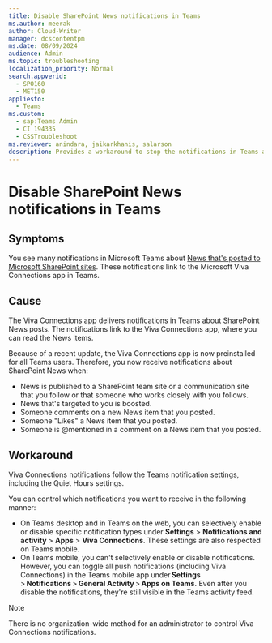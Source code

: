 ```yaml
---
title: Disable SharePoint News notifications in Teams
ms.author: meerak
author: Cloud-Writer
manager: dcscontentpm
ms.date: 08/09/2024
audience: Admin
ms.topic: troubleshooting
localization_priority: Normal
search.appverid:
  - SPO160
  - MET150
appliesto:
  - Teams
ms.custom:
  - sap:Teams Admin
  - CI 194335
  - CSSTroubleshoot
ms.reviewer: anindara, jaikarkhanis, salarson
description: Provides a workaround to stop the notifications in Teams about SharePoint News.
---
```


# Disable SharePoint News notifications in Teams

## Symptoms

You see many notifications in Microsoft Teams about [News that's posted to Microsoft SharePoint sites](https://support.microsoft.com/office/what-happens-when-i-post-news-c0578139-6f2e-4474-9ba9-adf8a1a69a30). These notifications link to the Microsoft Viva Connections app in Teams.  

## Cause

The Viva Connections app delivers notifications in Teams about SharePoint News posts. The notifications link to the Viva Connections app, where you can read the News items.  

Because of a recent update, the Viva Connections app is now preinstalled for all Teams users. Therefore, you now receive notifications about SharePoint News when:

- News is published to a SharePoint team site or a communication site that you follow or that someone who works closely with you follows.
- News that's targeted to you is boosted.
- Someone comments on a new News item that you posted.
- Someone "Likes" a News item that you posted.
- Someone is @mentioned in a comment on a News item that you posted.  

## Workaround

Viva Connections notifications follow the Teams notification settings, including the Quiet Hours settings.

You can control which notifications you want to receive in the following manner:

- On Teams desktop and in Teams on the web, you can selectively enable or disable specific notification types under **Settings** > **Notifications and activity** > **Apps** > **Viva Connections**. These settings are also respected on Teams mobile.
- On Teams mobile, you can't selectively enable or disable notifications. However, you can toggle all push notifications (including Viva Connections) in the Teams mobile app under **Settings** > **Notifications** > **General Activity** > **Apps on Teams**. Even after you disable the notifications, they're still visible in the Teams activity feed.  

> [!NOTE]
> There is no organization-wide method for an administrator to control Viva Connections notifications.  
